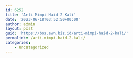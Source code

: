 ```yaml
---
id: 6252
title: 'Arti Mimpi Haid 2 Kali'
date: '2023-06-18T03:52:50+00:00'
author: admin
layout: post
guid: 'https://bos.awn.biz.id/arti-mimpi-haid-2-kali/'
permalink: /arti-mimpi-haid-2-kali/
categories:
    - Uncategorized
---
```


